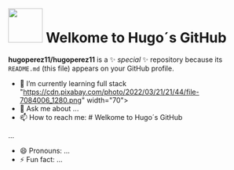 # <img src="https://media3.giphy.com/media/v1.Y2lkPTc5MGI3NjExOHpubnZhZDdwY3F1eGhneTdrdTZiMm43NTFzdW9tMjY2M3hhc3BneSZlcD12MV9pbnRlcm5hbF9naWZfYnlfaWQmY3Q9Zw/vWiNUPfk8QajvkLI9S/giphy.gif" width="70"> Welkome to Hugo´s GitHub


**hugoperez11/hugoperez11** is a ✨ _special_ ✨ repository because its `README.md` (this file) appears on your GitHub profile.




- 🌱 I’m currently learning full stack "https://cdn.pixabay.com/photo/2022/03/21/21/44/file-7084006_1280.png" width="70">
- 💬 Ask me about ...
- 📫 How to reach me: # Welkome to Hugo´s GitHub

...
- 😄 Pronouns: ...
- ⚡ Fun fact: ...

